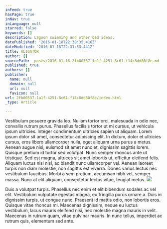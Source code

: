 ```yaml
---
inFeed: true
hasPage: true
inNav: true
inLanguage: null
starred: false
keywords: []
description: Lagoon swimming and other bad ideas.
datePublished: '2016-01-18T22:38:35.416Z'
dateModified: '2016-01-18T22:31:53.441Z'
title: ALIGATOR
author: []
sourcePath: _posts/2016-01-18-2fb00537-1a1f-4251-8c61-f14c8dd80f8e.md
published: true
authors: []
publisher:
  name: null
  domain: null
  url: null
  favicon: null
url: 2fb00537-1a1f-4251-8c61-f14c8dd80f8e/index.html
_type: Article

---
```

Vestibulum posuere gravida leo. Nullam tortor orci, malesuada in odio nec, convallis rutrum purus. Phasellus facilisis tortor ut mi cursus, ut vehicula ipsum ultricies. Integer condimentum ultricies sapien ut aliquam. Lorem ipsum dolor sit amet, consectetur adipiscing elit. In dictum, dolor et ultricies cursus, eros libero ullamcorper nulla, eget aliquam urna purus a metus. Aenean augue nisi, euismod sit amet nunc et, dignissim sagittis lorem. Quisque pretium id tortor sed volutpat. Nunc semper rhoncus ante ut tristique. Sed est magna, ultrices sit amet lobortis ut, efficitur eleifend felis. Aliquam luctus nisi nisi, ac blandit nunc ullamcorper vel. Aenean laoreet turpis non diam molestie, non sagittis est viverra. Donec varius lectus nec vestibulum faucibus. Morbi a sem pretium, accumsan nibh vel, semper massa. Nunc at elit aliquam, consectetur lectus vitae, feugiat metus.
![](https://the-grid-user-content.s3-us-west-2.amazonaws.com/1d1bb02d-9b3f-4ebd-a40f-c99500be5065.jpg)

Duis a volutpat turpis. Phasellus nec enim et elit bibendum sodales ac vel elit. Vestibulum vulputate egestas magna, eu fringilla purus ornare a. Duis in dignissim turpis, ut congue nunc. Praesent id mattis odio, non lobortis eros. Quisque vitae rhoncus mi. Maecenas dignissim, neque eu luctus vestibulum, lacus mauris eleifend nisi, nec molestie magna mauris in velit. Maecenas in rutrum quam, vitae pulvinar mauris. In nunc tellus, imperdiet ac rutrum quis, elementum sed ante.